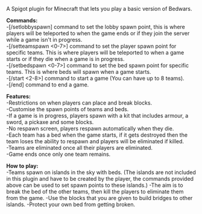 A Spigot plugin for Minecraft that lets you play a basic version of Bedwars.

**Commands:** <br/>
  -[/setlobbyspawn] command to set the lobby spawn point, this is where players will be teleported to when the game ends or if they join the server while a game isn't in progress. <br/>
  -[/setteamspawn <0-7>] command to set the player spawn point for specific teams. This is where players will be teleported to when a game starts or if they die when a game is in progress. <br/>
  -[/setbedspawn <0-7>] command to set the bed spawn point for specific teams. This is where beds will spawn when a game starts. <br/>
  -[/start <2-8>] command to start a game (You can have up to 8 teams). <br/>
  -[/end] command to end a game. <br/>

**Features:** <br/>
  -Restrictions on when players can place and break blocks. <br/>
  -Customise the spawn points of teams and beds. <br/>
  -If a game is in progress, players spawn with a kit that includes armour, a sword, a pickaxe and some blocks. <br/>
  -No respawn screen, players respawn automatically when they die. <br/>
  -Each team has a bed when the game starts, if it gets destroyed then the team loses the ability to respawn and players will be eliminated if killed. <br/>
  -Teams are eliminated once all their players are eliminated. <br/>
  -Game ends once only one team remains. <br/>

  **How to play:** <br/>
  -Teams spawn on islands in the sky with beds. (The islands are not included in this plugin and have to be created by the player, the commands provided above can be used to set spawn points to these islands.)
  -The aim is to break the bed of the other teams, then kill the players to eliminate them from the game.
  -Use the blocks that you are given to build bridges to other islands.
  -Protect your own bed from getting broken.
